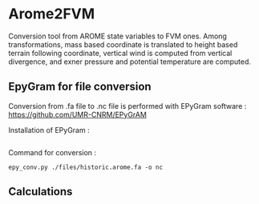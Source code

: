 # Arome2FVM

Conversion tool from AROME state variables to FVM ones. Among transformations, mass based coordinate is translated to height based terrain following coordinate, vertical wind is computed from vertical divergence, and exner pressure and potential temperature are computed.

## EpyGram for file conversion

Conversion from .fa file to .nc file is performed with EPyGram software : https://github.com/UMR-CNRM/EPyGrAM

Installation of EPyGram :
```

```

Command for conversion :
```
epy_conv.py ./files/historic.arome.fa -o nc
```

##

## Calculations
